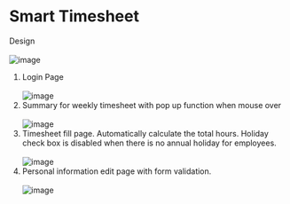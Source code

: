 # Smart Timesheet
Design<br> <br> 
![image](https://user-images.githubusercontent.com/49622101/96799150-515e2780-13b7-11eb-8d1a-ed61e506a4fe.png)<br> 
1. Login Page<br /><br />
![image](https://user-images.githubusercontent.com/49622101/96391747-b1ae5880-116e-11eb-84e5-ae3ad5e820fa.png)<br />
2. Summary for weekly timesheet with pop up function when mouse over<br /><br />
![image](https://user-images.githubusercontent.com/49622101/96392423-defc0600-1170-11eb-9f1c-f9e7d366559d.png)<br />
3. Timesheet fill page. Automatically calculate the total hours. Holiday check box is disabled when there is no annual holiday for employees.<br /><br />
![image](https://user-images.githubusercontent.com/49622101/96792804-fbd24c80-13af-11eb-84c4-dfd2a91a3b59.png)<br />
4. Personal information edit page with form validation.<br /><br />
![image](https://user-images.githubusercontent.com/49622101/96792852-13a9d080-13b0-11eb-820b-a3de08d856dd.png)<br />
